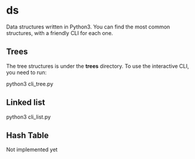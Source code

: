 # ds
Data structures written in Python3. You can find the most common 
structures, with a friendly CLI for each one.

## Trees

The tree structures is under the **trees** directory. To use the interactive
CLI, you need to run:

python3 cli_tree.py

## Linked list

python3 cli_list.py

## Hash Table

Not implemented yet